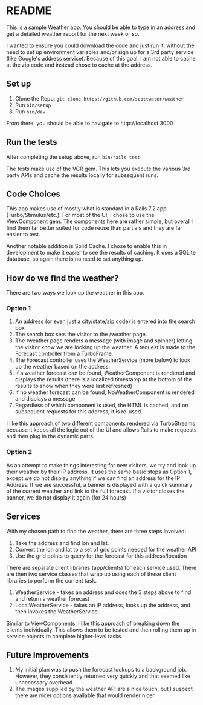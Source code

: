 # README

This is a sample Weather app. You should be able to type in an address and get a detailed weather report for the next week or so.

I wanted to ensure you could download the code and just run it, without the need to set up environment variables and/or sign up for a 3rd party service (like Google's address service). Because of this goal, I am not able to cache at the zip code and instead chose to cache at the address.

## Set up

1. Clone the Repo: `git clone https://github.com/scottwater/weather`
1. Run `bin/setup`
1. Run `bin/dev`

From there, you should be able to navigate to http://localhost:3000

## Run the tests

After completing the setup above, run `bin/rails test`

The tests make use of the VCR gem. This lets you execute the various 3rd party APIs and cache the results locally for subsequent runs.

## Code Choices

This app makes use of mostly what is standard in a Rails 7.2 app (Turbo/Stimulus/etc.). For most of the UI, I chose to use the ViewComponent gem. The components here are rather simple, but overall I find them far better suited for code reuse than partials and they are far easier to test.

Another notable addition is Solid Cache. I chose to enable this in development to make it easier to see the results of caching. It uses a SQLite database, so again there is no need to set anything up.

## How do we find the weather?

There are two ways we look up the weather in this app.

### Option 1

1. An address (or even just a city/state/zip code) is entered into the search box
2. The search box sets the visitor to the /weather page.
3. The /weather page renders a message (with image and spinner) letting the visitor know we are looking up the weather. A request is made to the Forecast controller from a TurboFrame.
4. The Forecast controller uses the WeatherService (more below) to look up the weather based on the address.
5. If a weather forecast can be found, WeatherComponent is rendered and displays the results (there is a localized timestamp at the bottom of the results to show when they were last refreshed)
6. If no weather forecast can be found, NoWeatherComponent is rendered and displays a message
7. Regardless of which component is used, the HTML is cached, and on subsequent requests for this address, it is re-used.

I like this approach of two different components rendered via TurboStreams because it keeps all the logic out of the UI and allows Rails to make requests and then plug in the dynamic parts.

### Option 2

As an attempt to make things interesting for new visitors, we try and look up their weather by their IP address. It uses the same basic steps as Option 1, except we do not display anything if we can find an address for the IP Address. If we are successful, a banner is displayed with a quick summary of the current weather and link to the full forecast. If a visitor closes the banner, we do not display it again (for 24 hours)

## Services

With my chosen path to find the weather, there are three steps involved:

1. Take the address and find lon and lat.
2. Convert the lon and lat to a set of grid points needed for the weather API
3. Use the grid points to query for the forecast for this address/location

There are separate client libraries (app/clients) for each service used. There are then two service classes that wrap up using each of these client libraries to perform the current task.

1. WeatherService - takes an address and does the 3 steps above to find and return a weather forecast
2. LocalWeatherService - takes an IP address, looks up the address, and then invokes the WeatherService.

Similar to ViewComponents, I like this approach of breaking down the clients individually. This allows them to be tested and then rolling them up in service objects to complete higher-level tasks.

## Future Improvements

1. My initial plan was to push the forecast lookups to a background job. However, they consistently returned very quickly and that seemed like unnecessary overhead.
2. The images supplied by the weather API are a nice touch, but I suspect there are nicer options available that would render nicer.